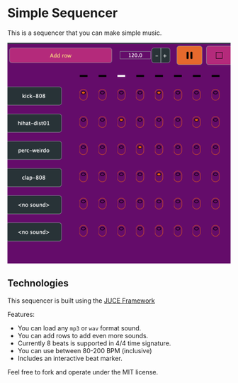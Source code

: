 # Simple Sequencer

This is a sequencer that you can make simple music.

![Simple Sequencer Demo](/images/SimpleSequencerDemo.gif)

## Technologies

This sequencer is built using the [JUCE Framework](https://juce.com/)

Features:
- You can load any `mp3` or `wav` format sound.
- You can add rows to add even more sounds.
- Currently 8 beats is supported in 4/4 time signature.
- You can use between 80-200 BPM (inclusive)
- Includes an interactive beat marker.

Feel free to fork and operate under the MIT license.